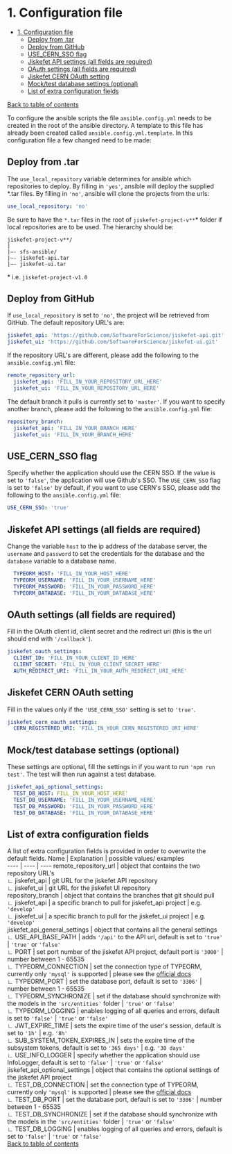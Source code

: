 # 1. Configuration file

- [1. Configuration file](#1-configuration-file)
  - [Deploy from .tar](#deploy-from-tar)
  - [Deploy from GitHub](#deploy-from-github)
  - [USE_CERN_SSO flag](#usecernsso-flag)
  - [Jiskefet API settings (all fields are required)](#jiskefet-api-settings-all-fields-are-required)
  - [OAuth settings (all fields are required)](#oauth-settings-all-fields-are-required)
  - [Jiskefet CERN OAuth setting](#jiskefet-cern-oauth-setting)
  - [Mock/test database settings (optional)](#mocktest-database-settings-optional)
  - [List of extra configuration fields](#list-of-extra-configuration-fields)


[Back to table of contents](../README.md#table-of-contents)

To configure the ansible scripts the file `ansible.config.yml` needs to be created in the root of the ansible directory.
A template to this file has already been created called `ansible.config.yml.template`. In this configuration file a few changed need to be made:

## Deploy from .tar
The `use_local_repository` variable determines for ansible which repositories to deploy. By filling in `'yes'`, ansible will deploy the supplied *.tar files. By filling in `'no'`, ansible will clone the projects from the urls:

```yaml
use_local_repository: 'no'
```

Be sure to have the `*.tar` files in the root of `jiskefet-project-v**`*  folder if local repositories are to be used. The hierarchy should be:
```
jiskefet-project-v**/
|
|–- sfs-ansible/
|–- jiskefet-api.tar
|–- jiskefet-ui.tar
```

\* i.e. `jiskefet-project-v1.0`

## Deploy from GitHub
If `use_local_repository` is set to `'no'`, the project will be retrieved from GitHub. The default repository URL's are:
```yaml
jiskefet_api: 'https://github.com/SoftwareForScience/jiskefet-api.git'
jiskefet_ui: 'https://github.com/SoftwareForScience/jiskefet-ui.git'
```
If the repository URL's are different, please add the following to the `ansible.config.yml` file:
```yaml
remote_repository_url:
  jiskefet_api: 'FILL_IN_YOUR_REPOSITORY_URL_HERE'
  jiskefet_ui: 'FILL_IN_YOUR_REPOSITORY_URL_HERE'
```

The default branch it pulls is currently set to `'master'`. If you want to specify another branch, please add the following to the `ansible.config.yml` file:
```yaml
repository_branch:
  jiskefet_api: 'FILL_IN_YOUR_BRANCH_HERE'
  jiskefet_ui: 'FILL_IN_YOUR_BRANCH_HERE'
```

## USE_CERN_SSO flag
Specify whether the application should use the CERN SSO. If the value is set to `'false'`, the application will use Github's SSO. The `USE_CERN_SSO` flag is set to `'false'` by default, if you want to use CERN's SSO, please add the following to the `ansible.config.yml` file:
```yaml
USE_CERN_SSO: 'true'
```

## Jiskefet API settings (all fields are required)
Change the variable `host` to the ip address of the database server, the `username` and `password` to set the 
credentials for the database and the `database` variable to a database name. 
```yaml
  TYPEORM_HOST: 'FILL_IN_YOUR_HOST_HERE'
  TYPEORM_USERNAME: 'FILL_IN_YOUR_USERNAME_HERE'
  TYPEORM_PASSWORD: 'FILL_IN_YOUR_PASSWORD_HERE'
  TYPEORM_DATABASE: 'FILL_IN_YOUR_DATABASE_HERE'
```

## OAuth settings (all fields are required)
Fill in the OAuth client id, client secret and the redirect uri (this is the url should end with `'/callback'`).
```yaml
jiskefet_oauth_settings:
  CLIENT_ID: 'FILL_IN_YOUR_CLIENT_ID_HERE'
  CLIENT_SECRET: 'FILL_IN_YOUR_CLIENT_SECRET_HERE'
  AUTH_REDIRECT_URI: 'FILL_IN_YOUR_AUTH_REDIRECT_URI_HERE'
```

## Jiskefet CERN OAuth setting
Fill in the values only if the `'USE_CERN_SSO'` setting is set to `'true'`.
```yaml
jiskefet_cern_oauth_settings:
  CERN_REGISTERED_URI: 'FILL_IN_YOUR_CERN_REGISTERED_URI_HERE'
```

## Mock/test database settings (optional)
These settings are optional, fill the settings in if you want to run `'npm run test'`. The test will then run against a test database.
```yaml
jiskefet_api_optional_settings:
  TEST_DB_HOST: FILL_IN_YOUR_HOST_HERE'
  TEST_DB_USERNAME: 'FILL_IN_YOUR_USERNAME_HERE'
  TEST_DB_PASSWORD: 'FILL_IN_YOUR_PASSWORD_HERE'
  TEST_DB_DATABASE: 'FILL_IN_YOUR_DATABASE_HERE'
```
## List of extra configuration fields
A list of extra configuration fields is provided in order to overwrite the default fields.
Name | Explanation | possible values/ examples  
---- | ---- | ----
remote_repository_url | object that contains the two repository URL's   
 ∟ jiskefet_api | git URL for the jiskefet API repository   
 ∟ jiskefet_ui | git URL for the jiskefet UI repository  
repository_branch | object that contains the branches that git should pull  
 ∟ jiskefet_api | a specific branch to pull for jiskefet_api project | e.g. `'develop'`  
 ∟ jiskefet_ui | a specific branch to pull for the jiskefet_ui project |  e.g. `'develop'`  
jiskefet_api_general_settings | object that contains all the general settings  
 ∟ USE_API_BASE_PATH | adds `'/api'` to the API url, default is set to `'true'` | `'true'` or `'false'`  
 ∟ PORT | set port number of the jiskefet API project, default port is `'3000'` | number between 1 - 65535  
 ∟ TYPEORM_CONNECTION | set the connection type of TYPEORM, currently only `'mysql'` is supported | please see the [official docs](https://github.com/typeorm/typeorm/blob/master/docs/connection-options.md#what-is-connectionoptions)  
 ∟ TYPEORM_PORT | set the database port, default is set to `'3306'` | number between 1 - 65535  
 ∟ TYPEORM_SYNCHRONIZE | set if the database should synchronize with the models in the `'src/entities'` folder | `'true'` or `'false'`  
 ∟ TYPEORM_LOGGING | enables logging of all queries and errors, default is set to `'false'` | `'true'` or `'false'`  
 ∟ JWT_EXPIRE_TIME | sets the expire time of the user's session, default is set to `'1h'` | e.g. `'8h'`  
 ∟ SUB_SYSTEM_TOKEN_EXPIRES_IN | sets the expire time of the subsystem tokens, default is set to `'365 days'` | e.g. `'30 days'`  
 ∟ USE_INFO_LOGGER | specify whether the application should use InfoLogger, default is set to `'false'` | `'true'` or `'false'`  
jiskefet_api_optional_settings | object that contains the optional settings of the jiskefet API project  
 ∟ TEST_DB_CONNECTION | set the connection type of TYPEORM, currently only `'mysql'` is supported | please see the [official docs](https://github.com/typeorm/typeorm/blob/master/docs/connection-options.md#what-is-connectionoptions)  
 ∟ TEST_DB_PORT | set the database port, default is set to `'3306'` | number between 1 - 65535  
 ∟ TEST_DB_SYNCHRONIZE | set if the database should synchronize with the models in the `'src/entities'` folder | `'true'` or `'false'`  
 ∟ TEST_DB_LOGGING | enables logging of all queries and errors, default is set to `'false'` | `'true'` or `'false'`  
 [Back to table of contents](../README.md#table-of-contents)
